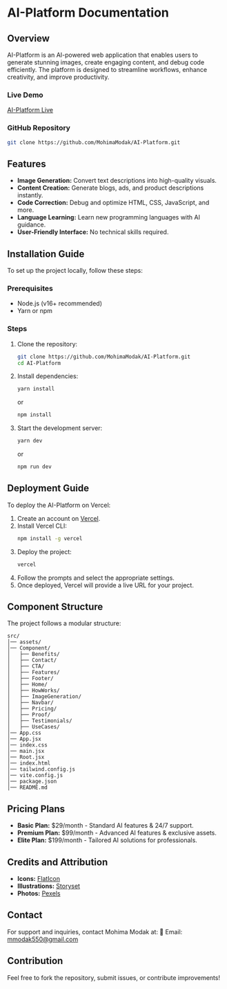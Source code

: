 # AI-Platform Documentation

## Overview
AI-Platform is an AI-powered web application that enables users to generate stunning images, create engaging content, and debug code efficiently. The platform is designed to streamline workflows, enhance creativity, and improve productivity.

### Live Demo
[AI-Platform Live](https://ai-platform-kappa.vercel.app/)

### GitHub Repository
```bash
git clone https://github.com/MohimaModak/AI-Platform.git
```

## Features
- **Image Generation:** Convert text descriptions into high-quality visuals.
- **Content Creation:** Generate blogs, ads, and product descriptions instantly.
- **Code Correction:** Debug and optimize HTML, CSS, JavaScript, and more.
- **Language Learning:** Learn new programming languages with AI guidance.
- **User-Friendly Interface:** No technical skills required.

## Installation Guide
To set up the project locally, follow these steps:

### Prerequisites
- Node.js (v16+ recommended)
- Yarn or npm

### Steps
1. Clone the repository:
   ```bash
   git clone https://github.com/MohimaModak/AI-Platform.git
   cd AI-Platform
   ```
2. Install dependencies:
   ```bash
   yarn install
   ```
   or
   ```bash
   npm install
   ```
3. Start the development server:
   ```bash
   yarn dev
   ```
   or
   ```bash
   npm run dev
   ```

## Deployment Guide
To deploy the AI-Platform on Vercel:

1. Create an account on [Vercel](https://vercel.com/).
2. Install Vercel CLI:
   ```bash
   npm install -g vercel
   ```
3. Deploy the project:
   ```bash
   vercel
   ```
4. Follow the prompts and select the appropriate settings.
5. Once deployed, Vercel will provide a live URL for your project.

## Component Structure
The project follows a modular structure:
```
src/
│── assets/
│── Component/
│   ├── Benefits/
│   ├── Contact/
│   ├── CTA/
│   ├── Features/
│   ├── Footer/
│   ├── Home/
│   ├── HowWorks/
│   ├── ImageGeneration/
│   ├── Navbar/
│   ├── Pricing/
│   ├── Proof/
│   ├── Testimonials/
│   ├── UseCases/
│── App.css
│── App.jsx
│── index.css
│── main.jsx
│── Root.jsx
│── index.html
│── tailwind.config.js
│── vite.config.js
│── package.json
│── README.md
```

## Pricing Plans
- **Basic Plan:** $29/month - Standard AI features & 24/7 support.
- **Premium Plan:** $99/month - Advanced AI features & exclusive assets.
- **Elite Plan:** $199/month - Tailored AI solutions for professionals.

## Credits and Attribution
- **Icons:** [FlatIcon](https://www.flaticon.com/)
- **Illustrations:** [Storyset](https://storyset.com/)
- **Photos:** [Pexels](https://www.pexels.com/)

## Contact
For support and inquiries, contact Mohima Modak at:
📧 Email: mmodak550@gmail.com

## Contribution
Feel free to fork the repository, submit issues, or contribute improvements!